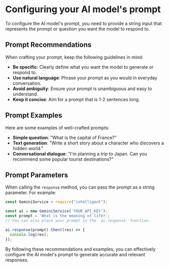 # Configuring your AI model's prompt

To configure the AI model's prompt, you need to provide a string input that represents the prompt or question you want the model to respond to.

## Prompt Recommendations
When crafting your prompt, keep the following guidelines in mind:
- **Be specific**: Clearly define what you want the model to generate or respond to.
- **Use natural language**: Phrase your prompt as you would in everyday conversation.
- **Avoid ambiguity**: Ensure your prompt is unambiguous and easy to understand.
- **Keep it concise**: Aim for a prompt that is 1-2 sentences long.

## Prompt Examples
Here are some examples of well-crafted prompts:
- **Simple question**: "What is the capital of France?"
- **Text generation**: "Write a short story about a character who discovers a hidden world."
- **Conversational dialogue**: "I'm planning a trip to Japan. Can you recommend some popular tourist destinations?"

## Prompt Parameters
When calling the `response` method, you can pass the prompt as a string parameter. For example:

```ts
const GeminiService = require("intelligent");

const ai = new GeminiService('YOUR_API_KEY');
const prompt = 'What is the meaning of life?';
// You can also place your prompt in the `ai.response` function.

ai.response(prompt).then((res) => {
  console.log(res);
});
```

By following these recommendations and examples, you can effectively configure the AI model's prompt to generate accurate and relevant responses.